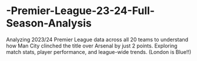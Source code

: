 # -Premier-League-23-24-Full-Season-Analysis
Analyzing 2023/24 Premier League data across all 20 teams to understand how Man City clinched the title over Arsenal by just 2 points. Exploring match stats, player performance, and league-wide trends. (London is Blue!!)
